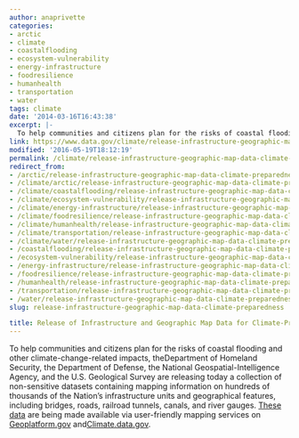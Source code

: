 ```yaml
---
author: anaprivette
categories:
- arctic
- climate
- coastalflooding
- ecosystem-vulnerability
- energy-infrastructure
- foodresilience
- humanhealth
- transportation
- water
tags: climate
date: '2014-03-16T16:43:38'
excerpt: |-
  To help communities and citizens plan for the risks of coastal flooding and other climate-change-related impacts, the Department of Homeland Security, the Department of Defense, the National Geospatial-Intelligence Agency, and the U.S. Geological Survey are releasing today a collection of non-sensitive…
link: https://www.data.gov/climate/release-infrastructure-geographic-map-data-climate-preparedness/
modified: '2016-05-19T18:12:19'
permalink: /climate/release-infrastructure-geographic-map-data-climate-preparedness/
redirect_from:
- /arctic/release-infrastructure-geographic-map-data-climate-preparedness/
- /climate/arctic/release-infrastructure-geographic-map-data-climate-preparedness/
- /climate/coastalflooding/release-infrastructure-geographic-map-data-climate-preparedness/
- /climate/ecosystem-vulnerability/release-infrastructure-geographic-map-data-climate-preparedness/
- /climate/energy-infrastructure/release-infrastructure-geographic-map-data-climate-preparedness/
- /climate/foodresilience/release-infrastructure-geographic-map-data-climate-preparedness/
- /climate/humanhealth/release-infrastructure-geographic-map-data-climate-preparedness/
- /climate/transportation/release-infrastructure-geographic-map-data-climate-preparedness/
- /climate/water/release-infrastructure-geographic-map-data-climate-preparedness/
- /coastalflooding/release-infrastructure-geographic-map-data-climate-preparedness/
- /ecosystem-vulnerability/release-infrastructure-geographic-map-data-climate-preparedness/
- /energy-infrastructure/release-infrastructure-geographic-map-data-climate-preparedness/
- /foodresilience/release-infrastructure-geographic-map-data-climate-preparedness/
- /humanhealth/release-infrastructure-geographic-map-data-climate-preparedness/
- /transportation/release-infrastructure-geographic-map-data-climate-preparedness/
- /water/release-infrastructure-geographic-map-data-climate-preparedness/
slug: release-infrastructure-geographic-map-data-climate-preparedness

title: Release of Infrastructure and Geographic Map Data for Climate-Preparedness
---
```


To help communities and citizens plan for the risks of coastal flooding and other climate-change-related impacts, theDepartment of Homeland Security, the Department of Defense, the National Geospatial-Intelligence Agency, and the U.S. Geological Survey are releasing today a collection of non-sensitive datasets containing mapping information on hundreds of thousands of the Nation’s infrastructure units and geographical features, including bridges, roads, railroad tunnels, canals, and river gauges. [These data](http://hsip.geoplatform.gov/arcgis/rest/services/HSIP_Public) are being made available via user-friendly mapping services on [Geoplatform.gov](http://www.geoplatform.gov/climate-resources) and[Climate.data.gov](http://climate.data.gov).
